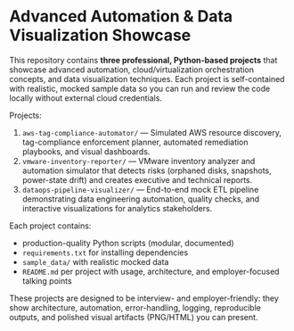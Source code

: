 # Advanced Automation & Data Visualization Showcase

This repository contains **three professional, Python-based projects** that showcase advanced automation, cloud/virtualization orchestration concepts, and data visualization techniques. Each project is self-contained with realistic, mocked sample data so you can run and review the code locally without external cloud credentials.

Projects:
1. `aws-tag-compliance-automator/` — Simulated AWS resource discovery, tag-compliance enforcement planner, automated remediation playbooks, and visual dashboards.
2. `vmware-inventory-reporter/` — VMware inventory analyzer and automation simulator that detects risks (orphaned disks, snapshots, power-state drift) and creates executive and technical reports.
3. `dataops-pipeline-visualizer/` — End-to-end mock ETL pipeline demonstrating data engineering automation, quality checks, and interactive visualizations for analytics stakeholders.

Each project contains:
- production-quality Python scripts (modular, documented)
- `requirements.txt` for installing dependencies
- `sample_data/` with realistic mocked data
- `README.md` per project with usage, architecture, and employer-focused talking points

These projects are designed to be interview- and employer-friendly: they show architecture, automation, error-handling, logging, reproducible outputs, and polished visual artifacts (PNG/HTML) you can present.
